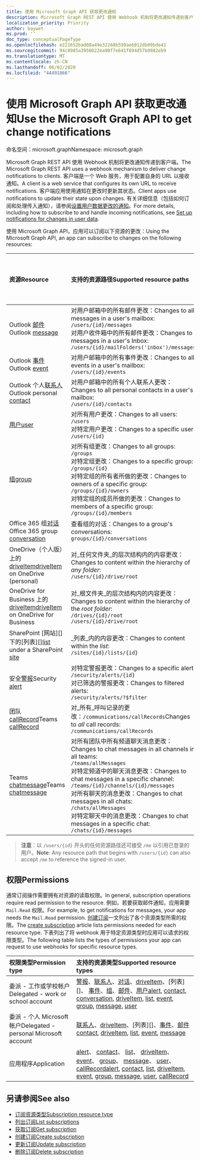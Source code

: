 ```yaml
---
title: 使用 Microsoft Graph API 获取更改通知
description: Microsoft Graph REST API 使用 Webhook 机制将更改通知传递到客户端。 客户端是一个 Web 服务，用于配置自身的 URL 以接收通知。 客户端应用使用通知在更改时更新其状态。 有关详细信息（包括如何订阅和处理传入通知），请参阅“设置用户数据更改的通知”。
localization_priority: Priority
author: baywet
ms.prod: ''
doc_type: conceptualPageType
ms.openlocfilehash: e221652bad08a49e32268b599ae6012db09bde41
ms.sourcegitcommit: 94c8985a3956622ea90f7e641f894d57b0982eb9
ms.translationtype: MT
ms.contentlocale: zh-CN
ms.lasthandoff: 06/02/2020
ms.locfileid: "44491866"
---
```

# <a name="use-the-microsoft-graph-api-to-get-change-notifications"></a><span data-ttu-id="1c6b2-106">使用 Microsoft Graph API 获取更改通知</span><span class="sxs-lookup"><span data-stu-id="1c6b2-106">Use the Microsoft Graph API to get change notifications</span></span>

<span data-ttu-id="1c6b2-107">命名空间：microsoft.graph</span><span class="sxs-lookup"><span data-stu-id="1c6b2-107">Namespace: microsoft.graph</span></span>

<span data-ttu-id="1c6b2-108">Microsoft Graph REST API 使用 Webhook 机制将更改通知传递到客户端。</span><span class="sxs-lookup"><span data-stu-id="1c6b2-108">The Microsoft Graph REST API uses a webhook mechanism to deliver change notifications to clients.</span></span> <span data-ttu-id="1c6b2-109">客户端是一个 Web 服务，用于配置自身的 URL 以接收通知。</span><span class="sxs-lookup"><span data-stu-id="1c6b2-109">A client is a web service that configures its own URL to receive notifications.</span></span> <span data-ttu-id="1c6b2-110">客户端应用使用通知在更改时更新其状态。</span><span class="sxs-lookup"><span data-stu-id="1c6b2-110">Client apps use notifications to update their state upon changes.</span></span> <span data-ttu-id="1c6b2-111">有关详细信息（包括如何订阅和处理传入通知），请参阅[设置用户数据更改的通知](/graph/webhooks)。</span><span class="sxs-lookup"><span data-stu-id="1c6b2-111">For more details, including how to subscribe to and handle incoming notifications, see [Set up notifications for changes in user data](/graph/webhooks).</span></span>

<span data-ttu-id="1c6b2-112">使用 Microsoft Graph API，应用可以订阅以下资源的更改：</span><span class="sxs-lookup"><span data-stu-id="1c6b2-112">Using the Microsoft Graph API, an app can subscribe to changes on the following resources:</span></span>

| <span data-ttu-id="1c6b2-113">**资源**</span><span class="sxs-lookup"><span data-stu-id="1c6b2-113">**Resource**</span></span> | <span data-ttu-id="1c6b2-114">**支持的资源路径**</span><span class="sxs-lookup"><span data-stu-id="1c6b2-114">**Supported resource paths**</span></span> | <span data-ttu-id="1c6b2-115">**可包含在通知中的资源数据**</span><span class="sxs-lookup"><span data-stu-id="1c6b2-115">**Resource data can be included in notifications**</span></span>                  |
|:----------------|:------------|:-----------------------------------------|
| <span data-ttu-id="1c6b2-116">Outlook [邮件][]</span><span class="sxs-lookup"><span data-stu-id="1c6b2-116">Outlook [message][]</span></span> | <span data-ttu-id="1c6b2-117">对用户邮箱中的所有邮件更改：</span><span class="sxs-lookup"><span data-stu-id="1c6b2-117">Changes to all messages in a user's mailbox:</span></span> <br>`/users/{id}/messages`<br><span data-ttu-id="1c6b2-118">对用户收件箱中的所有邮件更改：</span><span class="sxs-lookup"><span data-stu-id="1c6b2-118">Changes to messages in a user's Inbox:</span></span><br>`/users/{id}/mailFolders('inbox')/messages` | <span data-ttu-id="1c6b2-119">否</span><span class="sxs-lookup"><span data-stu-id="1c6b2-119">No</span></span> |
| <span data-ttu-id="1c6b2-120">Outlook [事件][]</span><span class="sxs-lookup"><span data-stu-id="1c6b2-120">Outlook [event][]</span></span> | <span data-ttu-id="1c6b2-121">对用户邮箱中的所有事件更改：</span><span class="sxs-lookup"><span data-stu-id="1c6b2-121">Changes to all events in a user's mailbox:</span></span><br>`/users/{id}/events` | <span data-ttu-id="1c6b2-122">否</span><span class="sxs-lookup"><span data-stu-id="1c6b2-122">No</span></span> |
| <span data-ttu-id="1c6b2-123">Outlook 个人[联系人][]</span><span class="sxs-lookup"><span data-stu-id="1c6b2-123">Outlook personal [contact][]</span></span> | <span data-ttu-id="1c6b2-124">对用户邮箱中的所有个人联系人更改：</span><span class="sxs-lookup"><span data-stu-id="1c6b2-124">Changes to all personal contacts in a user's mailbox:</span></span><br>`/users/{id}/contacts` | <span data-ttu-id="1c6b2-125">否</span><span class="sxs-lookup"><span data-stu-id="1c6b2-125">No</span></span> |
| <span data-ttu-id="1c6b2-126">[用户][]</span><span class="sxs-lookup"><span data-stu-id="1c6b2-126">[user][]</span></span> | <span data-ttu-id="1c6b2-127">对所有用户更改：</span><span class="sxs-lookup"><span data-stu-id="1c6b2-127">Changes to all users:</span></span><br>`/users` <br><span data-ttu-id="1c6b2-128">对特定用户更改：</span><span class="sxs-lookup"><span data-stu-id="1c6b2-128">Changes to a specific user:</span></span><br>`/users/{id}`| <span data-ttu-id="1c6b2-129">否</span><span class="sxs-lookup"><span data-stu-id="1c6b2-129">No</span></span> |
| <span data-ttu-id="1c6b2-130">[组][]</span><span class="sxs-lookup"><span data-stu-id="1c6b2-130">[group][]</span></span> | <span data-ttu-id="1c6b2-131">对所有组更改：</span><span class="sxs-lookup"><span data-stu-id="1c6b2-131">Changes to all groups:</span></span><br>`/groups` <br><span data-ttu-id="1c6b2-132">对特定组更改：</span><span class="sxs-lookup"><span data-stu-id="1c6b2-132">Changes to a specific group:</span></span><br>`/groups/{id}`<br><span data-ttu-id="1c6b2-133">对特定组的所有者所做的更改：</span><span class="sxs-lookup"><span data-stu-id="1c6b2-133">Changes to owners of a specific group:</span></span><br>`/groups/{id}/owners`<br><span data-ttu-id="1c6b2-134">对特定组的成员所做的更改：</span><span class="sxs-lookup"><span data-stu-id="1c6b2-134">Changes to members of a specific group:</span></span><br>`/groups/{id}/members`  | <span data-ttu-id="1c6b2-135">否</span><span class="sxs-lookup"><span data-stu-id="1c6b2-135">No</span></span> |
| <span data-ttu-id="1c6b2-136">Office 365 组[对话][]</span><span class="sxs-lookup"><span data-stu-id="1c6b2-136">Office 365 group [conversation][]</span></span> | <span data-ttu-id="1c6b2-137">查看组的对话：</span><span class="sxs-lookup"><span data-stu-id="1c6b2-137">Changes to a group's conversations:</span></span><br>`groups/{id}/conversations` | <span data-ttu-id="1c6b2-138">否</span><span class="sxs-lookup"><span data-stu-id="1c6b2-138">No</span></span> |
| <span data-ttu-id="1c6b2-139">OneDrive（个人版）上的 [driveItem][]</span><span class="sxs-lookup"><span data-stu-id="1c6b2-139">[driveItem][] on OneDrive (personal)</span></span> | <span data-ttu-id="1c6b2-140">对_任何文件夹_的层次结构内的内容更改：</span><span class="sxs-lookup"><span data-stu-id="1c6b2-140">Changes to content within the hierarchy of _any folder_:</span></span><br>`/users/{id}/drive/root` | <span data-ttu-id="1c6b2-141">否</span><span class="sxs-lookup"><span data-stu-id="1c6b2-141">No</span></span> |
| <span data-ttu-id="1c6b2-142">OneDrive for Business 上的 [driveItem][]</span><span class="sxs-lookup"><span data-stu-id="1c6b2-142">[driveItem][] on OneDrive for Business</span></span> | <span data-ttu-id="1c6b2-143">对_根文件夹_的层次结构内的内容更改：</span><span class="sxs-lookup"><span data-stu-id="1c6b2-143">Changes to content within the hierarchy of the _root folder_:</span></span><br>`/drives/{id}/root`<br> `/users/{id}/drive/root` | <span data-ttu-id="1c6b2-144">否</span><span class="sxs-lookup"><span data-stu-id="1c6b2-144">No</span></span> |
| <span data-ttu-id="1c6b2-145">SharePoint [网站][]下的[列表][]</span><span class="sxs-lookup"><span data-stu-id="1c6b2-145">[list][] under a SharePoint [site][]</span></span> | <span data-ttu-id="1c6b2-146">_列表_内的内容更改：</span><span class="sxs-lookup"><span data-stu-id="1c6b2-146">Changes to content within the _list_:</span></span> <br>`/sites/{id}/lists/{id}` | <span data-ttu-id="1c6b2-147">否</span><span class="sxs-lookup"><span data-stu-id="1c6b2-147">No</span></span> |
| <span data-ttu-id="1c6b2-148">安全[警报][]</span><span class="sxs-lookup"><span data-stu-id="1c6b2-148">Security [alert][]</span></span> | <span data-ttu-id="1c6b2-149">对特定警报更改：</span><span class="sxs-lookup"><span data-stu-id="1c6b2-149">Changes to a specific alert:</span></span><br>`/security/alerts/{id}` <br><span data-ttu-id="1c6b2-150">对已筛选的警报更改：</span><span class="sxs-lookup"><span data-stu-id="1c6b2-150">Changes to filtered alerts:</span></span><br> `/security/alerts/?$filter`| <span data-ttu-id="1c6b2-151">否</span><span class="sxs-lookup"><span data-stu-id="1c6b2-151">No</span></span> |
| <span data-ttu-id="1c6b2-152">团队[callRecord][]</span><span class="sxs-lookup"><span data-stu-id="1c6b2-152">Teams [callRecord][]</span></span> | <span data-ttu-id="1c6b2-153">对_所有_呼叫记录的更改：`/communications/callRecords`</span><span class="sxs-lookup"><span data-stu-id="1c6b2-153">Changes to _all_ call records: `/communications/callRecords`</span></span> | <span data-ttu-id="1c6b2-154">否</span><span class="sxs-lookup"><span data-stu-id="1c6b2-154">No</span></span> |
| <span data-ttu-id="1c6b2-155">Teams [chatmessage](/graph/api/resources/subscription?view=graph-rest-v1.0)</span><span class="sxs-lookup"><span data-stu-id="1c6b2-155">Teams [chatmessage](/graph/api/resources/subscription?view=graph-rest-v1.0)</span></span> | <span data-ttu-id="1c6b2-156">对所有团队中所有频道聊天消息更改：</span><span class="sxs-lookup"><span data-stu-id="1c6b2-156">Changes to chat messages in all channels in all teams:</span></span><br>`/teams/allMessages` <br><span data-ttu-id="1c6b2-157">对特定频道中的聊天消息更改：</span><span class="sxs-lookup"><span data-stu-id="1c6b2-157">Changes to chat messages in a specific channel:</span></span><br>`/teams/{id}/channels/{id}/messages`<br><span data-ttu-id="1c6b2-158">对所有聊天的消息更改：</span><span class="sxs-lookup"><span data-stu-id="1c6b2-158">Changes to chat messages in all chats:</span></span><br>`/chats/allMessages` <br><span data-ttu-id="1c6b2-159">对特定聊天中的消息更改：</span><span class="sxs-lookup"><span data-stu-id="1c6b2-159">Changes to chat messages in a specific chat:</span></span><br>`/chats/{id}/messages` | <span data-ttu-id="1c6b2-160">是</span><span class="sxs-lookup"><span data-stu-id="1c6b2-160">Yes</span></span> |

> <span data-ttu-id="1c6b2-161">**注意**：以 `/users/{id}` 开头的任何资源路径还可接受 `/me` 以引用已登录的用户。</span><span class="sxs-lookup"><span data-stu-id="1c6b2-161">**Note**: Any resource path that begins with `/users/{id}` can also accept `/me` to reference the signed-in user.</span></span>

## <a name="permissions"></a><span data-ttu-id="1c6b2-162">权限</span><span class="sxs-lookup"><span data-stu-id="1c6b2-162">Permissions</span></span>

<span data-ttu-id="1c6b2-163">通常订阅操作需要拥有对资源的读取权限。</span><span class="sxs-lookup"><span data-stu-id="1c6b2-163">In general, subscription operations require read permission to the resource.</span></span> <span data-ttu-id="1c6b2-164">例如，若要获取邮件通知，应用需要 `Mail.Read` 权限。</span><span class="sxs-lookup"><span data-stu-id="1c6b2-164">For example, to get notifications for messages, your app needs the `Mail.Read` permission.</span></span> <span data-ttu-id="1c6b2-165">[创建订阅](../api/subscription-post-subscriptions.md)一文列出了各个资源类型所需的权限。</span><span class="sxs-lookup"><span data-stu-id="1c6b2-165">The [create subscription](../api/subscription-post-subscriptions.md) article lists permissions needed for each resource type.</span></span> <span data-ttu-id="1c6b2-166">下表列出了将 webhook 用于特定资源类型时应用可以请求的权限类型。</span><span class="sxs-lookup"><span data-stu-id="1c6b2-166">The following table lists the types of permissions your app can request to use webhooks for specific resource types.</span></span>

| <span data-ttu-id="1c6b2-167">权限类型</span><span class="sxs-lookup"><span data-stu-id="1c6b2-167">Permission type</span></span>                        | <span data-ttu-id="1c6b2-168">支持的资源类型</span><span class="sxs-lookup"><span data-stu-id="1c6b2-168">Supported resource types</span></span>                                                      |
| :------------------------------------- | :------------------------------------------------------------------------------------ |
| <span data-ttu-id="1c6b2-169">委派 - 工作或学校帐户</span><span class="sxs-lookup"><span data-stu-id="1c6b2-169">Delegated - work or school account</span></span>     | <span data-ttu-id="1c6b2-170">[警报][]、[联系人][]、[对话][]、[driveItem][]、[列表][]、 [事件][]、[组][]、[邮件][]、[用户][]</span><span class="sxs-lookup"><span data-stu-id="1c6b2-170">[alert][], [contact][], [conversation][], [driveItem][], [list][], [event][], [group][], [message][], [user][]</span></span>|
| <span data-ttu-id="1c6b2-171">委派 - 个人 Microsoft 帐户</span><span class="sxs-lookup"><span data-stu-id="1c6b2-171">Delegated - personal Microsoft account</span></span> | <span data-ttu-id="1c6b2-172">[联系人][]、[driveItem][]、[列表][]、[事件][]、[邮件][]</span><span class="sxs-lookup"><span data-stu-id="1c6b2-172">[contact][], [driveItem][], [list][], [event][], [message][]</span></span>                                        |
| <span data-ttu-id="1c6b2-173">应用程序</span><span class="sxs-lookup"><span data-stu-id="1c6b2-173">Application</span></span>                            | <span data-ttu-id="1c6b2-174">[alert][]、 [contact][]、 [list][]、 [driveItem][]、 [event][]、 [group][]、 [message][]、 [user][]、 [callRecord][]</span><span class="sxs-lookup"><span data-stu-id="1c6b2-174">[alert][], [contact][], [list][], [driveItem][], [event][], [group][], [message][], [user][], [callRecord][]</span></span>|


## <a name="see-also"></a><span data-ttu-id="1c6b2-175">另请参阅</span><span class="sxs-lookup"><span data-stu-id="1c6b2-175">See also</span></span>

- [<span data-ttu-id="1c6b2-176">订阅资源类型</span><span class="sxs-lookup"><span data-stu-id="1c6b2-176">Subscription resource type</span></span>](./subscription.md)
- [<span data-ttu-id="1c6b2-177">列出订阅</span><span class="sxs-lookup"><span data-stu-id="1c6b2-177">List subscriptions</span></span>](../api/subscription-list.md)
- [<span data-ttu-id="1c6b2-178">获取订阅</span><span class="sxs-lookup"><span data-stu-id="1c6b2-178">Get subscription</span></span>](../api/subscription-get.md)
- [<span data-ttu-id="1c6b2-179">创建订阅</span><span class="sxs-lookup"><span data-stu-id="1c6b2-179">Create subscription</span></span>](../api/subscription-post-subscriptions.md)
- [<span data-ttu-id="1c6b2-180">更新订阅</span><span class="sxs-lookup"><span data-stu-id="1c6b2-180">Update subscription</span></span>](../api/subscription-update.md)
- [<span data-ttu-id="1c6b2-181">删除订阅</span><span class="sxs-lookup"><span data-stu-id="1c6b2-181">Delete subscription</span></span>](../api/subscription-delete.md)

[联系人]: ./contact.md
[contact]: ./contact.md
[对话]: ./conversation.md
[conversation]: ./conversation.md
[driveItem]: ./driveitem.md
[list]: ./list.md
[site]: ./site.md
[事件]: ./event.md
[event]: ./event.md
[组]: ./group.md
[group]: ./group.md
[邮件]: ./message.md
[message]: ./message.md
[用户]: ./user.md
[user]: ./user.md
[callRecord]: ./callrecords-callrecord.md
[警报]: ./alert.md
[alert]: ./alert.md
